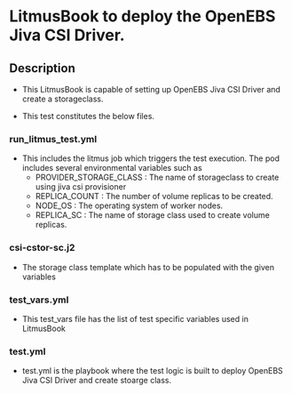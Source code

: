 # LitmusBook to deploy the OpenEBS Jiva CSI Driver.

## Description
   - This LitmusBook is capable of setting up OpenEBS Jiva CSI Driver and create a storageclass.

   - This test constitutes the below files. 

### run_litmus_test.yml
   - This includes the litmus job which triggers the test execution. The pod includes several environmental variables such as 
        - PROVIDER_STORAGE_CLASS : The name of storageclass to create using jiva csi provisioner
        - REPLICA_COUNT : The number of volume replicas to be created.
        - NODE_OS : The operating system of worker nodes.
        - REPLICA_SC : The name of storage class used to create volume replicas.

### csi-cstor-sc.j2
   - The storage class template which has to be populated with the given variables

### test_vars.yml
   - This test_vars file has the list of test specific variables used in LitmusBook

### test.yml
   - test.yml is the playbook where the test logic is built to deploy OpenEBS Jiva CSI Driver and create stoarge class.
